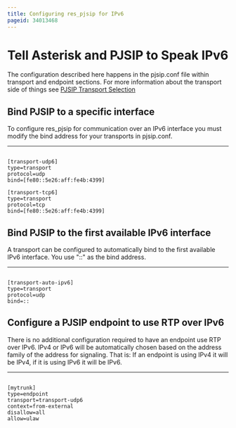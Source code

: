 ```yaml
---
title: Configuring res_pjsip for IPv6
pageid: 34013468
---
```


Tell Asterisk and PJSIP to Speak IPv6
=====================================

The configuration described here happens in the pjsip.conf file within transport and endpoint sections. For more information about the transport side of things see [PJSIP Transport Selection](/Configuration/Channel-Drivers/SIP/Configuring-res_pjsip/PJSIP-Transport-Selection)

Bind PJSIP to a specific interface
----------------------------------

To configure res\_pjsip for communication over an IPv6 interface you must modify the bind address for your transports in pjsip.conf.




---

  
  


```

[transport-udp6]
type=transport
protocol=udp
bind=[fe80::5e26:aff:fe4b:4399]
 
[transport-tcp6]
type=transport
protocol=tcp
bind=[fe80::5e26:aff:fe4b:4399]

```


Bind PJSIP to the first available IPv6 interface
------------------------------------------------

A transport can be configured to automatically bind to the first available IPv6 interface. You use "::" as the bind address.




---

  
  


```

[transport-auto-ipv6]
type=transport
protocol=udp
bind=::

```


Configure a PJSIP endpoint to use RTP over IPv6
-----------------------------------------------

There is no additional configuration required to have an endpoint use RTP over IPv6. IPv4 or IPv6 will be automatically chosen based on the address family of the address for signaling. That is: If an endpoint is using IPv4 it will be IPv4, if it is using IPv6 it will be IPv6.




---

  
  


```

[mytrunk]
type=endpoint
transport=transport-udp6
context=from-external
disallow=all
allow=ulaw

```


 

 

